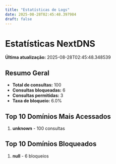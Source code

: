 ```yaml
---
title: "Estatísticas de Logs"
date: 2025-08-28T02:45:48.397984
draft: false
---
```

# Estatísticas NextDNS
**Última atualização:** 2025-08-28T02:45:48.348539
## Resumo Geral
- **Total de consultas:** 100
- **Consultas bloqueadas:** 6
- **Consultas permitidas:** 3
- **Taxa de bloqueio:** 6.0%
## Top 10 Domínios Mais Acessados
1. **unknown** - 100 consultas

## Top 10 Domínios Bloqueados

1. **null** - 6 bloqueios

